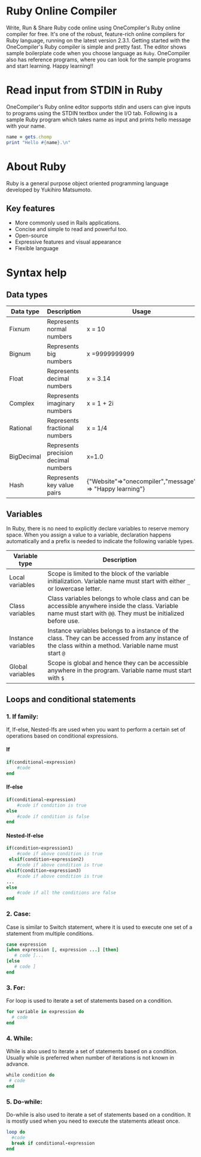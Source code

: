 # Ruby Online Compiler

Write, Run & Share Ruby code online using OneCompiler's Ruby online compiler for free. It's one of the robust, feature-rich online compilers for Ruby language, running on the latest version 2.3.1. Getting started with the OneCompiler's Ruby compiler is simple and pretty fast. The editor shows sample boilerplate code when you choose language as `Ruby`. OneCompiler also has reference programs, where you can look for the sample programs and start learning. Happy learning!!

# Read input from STDIN in Ruby

OneCompiler's Ruby online editor supports stdin and users can give inputs to programs using the STDIN textbox under the I/O tab. Following is a sample Ruby program which takes name as input and prints hello message with your name.

```ruby
name = gets.chomp               
print "Hello #{name}.\n" 
```

# About Ruby

Ruby is a general purpose object oriented programming language developed by Yukihiro Matsumoto.

## Key features

* More commonly used in Rails applications.
* Concise and simple to read and powerful too.
* Open-source
* Expressive features and visual appearance
* Flexible language

# Syntax help

## Data types

|Data type|	Description| Usage|
|----|----|----|
|Fixnum| Represents normal numbers|	x = 10|
|Bignum| Represents big numbers|	x =9999999999|
|Float| Represents decimal numbers|	x = 3.14|
|Complex| Represents imaginary numbers|	x = 1 + 2i|
|Rational| Represents fractional numbers| x = 1/4|
|BigDecimal| Represents precision decimal numbers| x=1.0|
|Hash| Represents key value pairs|{"Website"=>"onecompiler","message" => "Happy learning"}|

## Variables

In Ruby, there is no need to explicitly declare variables to reserve memory space. When you assign a value to a variable, declaration happens automatically and a prefix is needed to indicate the following variable types.

|Variable type|Description|
|----|----|
|Local variables|Scope is limited to the block of the variable initialization. Variable name must start with either `_` or lowercase letter. |
|Class variables|Class variables belongs to whole class and can be accessible anywhere inside the class. Variable name must start with `@@`. They must be initialized before use.|
|Instance variables|Instance variables belongs to a instance of the class. They can be accessed from any instance of the class within a method. Variable name must start `@`|
|Global variables|Scope is global and hence they can be accessible anywhere in the program. Variable name must start with `$`|

## Loops and conditional statements

### 1. If family:

If, If-else, Nested-Ifs are used when you want to perform a certain set of operations based on conditional expressions.

#### If

```ruby
if(conditional-expression)
    #code    
end
```

#### If-else
```ruby
if(conditional-expression)  
    #code if condition is true  
else   
    #code if condition is false  
end 
```

#### Nested-If-else
```ruby
if(condition-expression1)   
    #code if above condition is true  
 elsif(condition-expression2)  
    #code if above condition is true  
elsif(condition-expression3)   
    #code if above condition is true  
...  
else   
    #code if all the conditions are false  
end  
```

### 2. Case:

Case is similar to Switch statement, where it is used to execute one set of a statement from multiple conditions.

```ruby
case expression  
[when expression [, expression ...] [then]  
   # code ]...  
[else  
   # code ]  
end  
```

### 3. For:

For loop is used to iterate a set of statements based on a condition.

```ruby
for variable in expression do   
  # code  
end
```
### 4. While:

While is also used to iterate a set of statements based on a condition. Usually while is preferred when number of iterations is not known in advance.

```ruby
while condition do   
 # code 
end  
```
### 5. Do-while:

Do-while is also used to iterate a set of statements based on a condition. It is mostly used when you need to execute the statements atleast once.

```ruby
loop do   
  #code  
  break if conditional-expression  
end 
```
